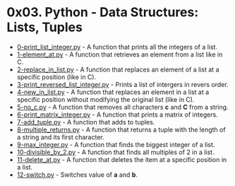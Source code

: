 # 0x03. Python - Data Structures: Lists, Tuples

- [0-print_list_integer.py](https://github.com/CharlesMariga/alx-higher_level_programming/blob/main/0x03-python-data_structures/0-print_list_integer.py) - A function that prints all the integers of a list.
- [1-element_at.py](https://github.com/CharlesMariga/alx-higher_level_programming/blob/main/0x03-python-data_structures/1-element_at.py) - A function that retrieves an element from a list like in C.
- [2-replace_in_list.py](https://github.com/CharlesMariga/alx-higher_level_programming/blob/main/0x03-python-data_structures/2-replace_in_list.py) - A function that replaces an element of a list at a specific position (like in C).
- [3-print_reversed_list_integer.py](https://github.com/CharlesMariga/alx-higher_level_programming/blob/main/0x03-python-data_structures/3-print_reversed_list_integer.py) - Prints a list of intergers in revers order.
- [4-new_in_list.py](https://github.com/CharlesMariga/alx-higher_level_programming/blob/main/0x03-python-data_structures/4-new_in_list.py) - A function that replaces an element in a list at a specific position without modifying the original list (like in C).
- [5-no_c.py](https://github.com/CharlesMariga/alx-higher_level_programming/blob/main/0x03-python-data_structures/5-no_c.py) - A function that removes all characters **c** and **C** from a string.
- [6-print_matrix_integer.py](https://github.com/CharlesMariga/alx-higher_level_programming/blob/main/0x03-python-data_structures/6-print_matrix_integer.py) - A function that prints a matrix of integers.
- [7-add_tuple.py](https://github.com/CharlesMariga/alx-higher_level_programming/blob/main/0x03-python-data_structures/7-add_tuple.py) - A function that adds to tuples.
- [8-multiple_returns.py](https://github.com/CharlesMariga/alx-higher_level_programming/blob/main/0x03-python-data_structures/8-multiple_returns.py) - A function that returns a tuple with the length of a string and its first character.
- [9-max_integer.py](https://github.com/CharlesMariga/alx-higher_level_programming/blob/main/0x03-python-data_structures/9-max_integer.py) - A function that finds the biggest integer of a list.
- [10-divisible_by_2.py](https://github.com/CharlesMariga/alx-higher_level_programming/blob/main/0x03-python-data_structures/10-divisible_by_2.py) - A function that finds all multiples of 2 in a list.
- [11-delete_at.py](https://github.com/CharlesMariga/alx-higher_level_programming/blob/main/0x03-python-data_structures/11-delete_at.py) - A function that deletes the item at a specific position in a list.
- [12-switch.py]() - Switches value of **a** and **b**.
